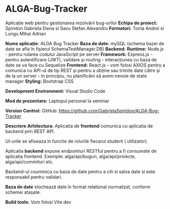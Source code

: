 # ALGA-Bug-Tracker
Aplicație web pentru gestionarea rezolvării bug-urilor
**Echipa de proiect:** Spiridon Gabriela Elena si Savu Stefan Alexandru
**Formatori:** Toma Andrei si Lungu Mihai Adrian

**Nume aplicație:** ALGA Bug Tracker
**Baza de date:** mySQL (schema bazei de date se afla în fișierul SchemaTestManager.DB)
**Backend:**
**Runtime:** Node.js - pentru rularea codului JavaScript pe server
**Framework:** Express.js - pentru autentificare (JWT), validare și routing 
			 - interacțiunea cu baza de date se va face cu Sequelize
**Frontend:** React.js
	     - vom folosi AXIOS pentru a comunica cu API-ul de tip REST și pentru a obține sau trimite date către și de la un server
	     - în principiu, nu planificăm să avem nevoie de state manager
**Styling:** Bootstrap CSS

**Development Environment:** Visual Studio Code
 
**Mod de prezentare:** Laptopul personal la seminar

**Version Control:** GitHub: https://github.com/GabrielaSpiridon/ALGA-Bug-Tracker

**Descriere Arhitectura:** 
Aplicatia de **frontend** comunica cu aplicatia de backend prin REST API.

UI-urile se afiseaza in functie de rolurile fiecarui student ( utilizator).

Aplicatia **backend** expune endpointuri RESTful pentru a fi consumate de aplicatia frontend.
Exemple: alga/api/buguri, alga/api/proiecte, alga/api/commituri etc.

Backend-ul couminica cu baza de date pentru a citi si salva date si este responsabil pentru validari. 

**Baza de date** stochează date în format relational normalizat, conform schemei atașate.

**Build tools:** 
Vom folosi Vite.dev

